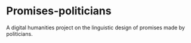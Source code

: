 # Promises-politicians
A digital humanities project on the linguistic design of promises made by politicians.
